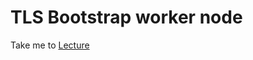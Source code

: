 # TLS Bootstrap worker node

  Take me to [Lecture](https://kodekloud.com/courses/539883/lectures/9808338)